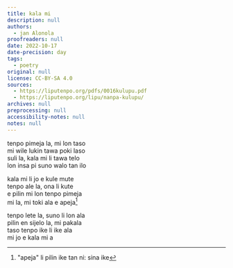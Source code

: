 ```yaml
---
title: kala mi
description: null
authors:
  - jan Alonola
proofreaders: null
date: 2022-10-17
date-precision: day
tags:
  - poetry
original: null
license: CC-BY-SA 4.0
sources:
  - https://liputenpo.org/pdfs/0016kulupu.pdf
  - https://liputenpo.org/lipu/nanpa-kulupu/
archives: null
preprocessing: null
accessibility-notes: null
notes: null
---
```


tenpo pimeja la, mi lon taso  
mi wile lukin tawa poki laso  
suli la, kala mi li tawa telo  
lon insa pi suno walo tan ilo

kala mi li jo e kule mute  
tenpo ale la, ona li kute  
e pilin mi lon tenpo pimeja  
mi la, mi toki ala e apeja[^1]

tenpo lete la, suno li lon ala  
pilin en sijelo la, mi pakala  
taso tenpo ike li ike ala  
mi jo e kala mi a

[^1]: "apeja" li pilin ike tan ni: sina ike